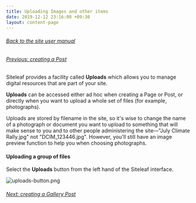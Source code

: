 ```yaml
---
title: Uploading Images and other items
date: 2019-12-12 23:16:00 +09:30
layout: content-page
---
```


###### [Back to the site user manual](/administration/)

###### [Previous: creating a Post](/creating-a-post/)

Siteleaf provides a facility called **Uploads** which allows you to manage digital resources that are part of your site.

**Uploads** can be accessed either ad hoc when creating a Page or Post, or directly when you want to upload a whole set of files (for example, photographs).

Uploads are stored by filename in the site, so it's wise to change the name of a photograph or document you want to upload to something that will make sense to you and to other people administering the site—"July Climate Rally.jpg" not "DCIM_123446.jpg". However, you'll still have an image preview function to help you when choosing photographs.

#### Uploading a group of files

Select the **Uploads** button from the left hand of the Siteleaf interface.

![uploads-button.png](/uploads/uploads-button.png)



###### [Next: creating a Gallery Post](/creating-a-gallery-post/)